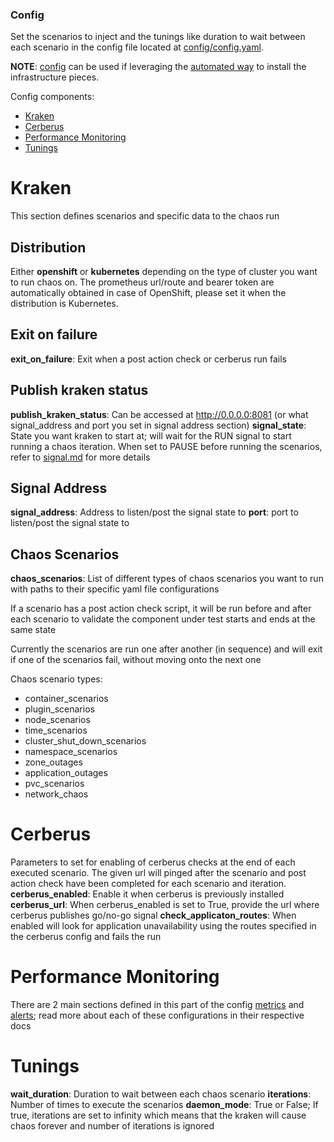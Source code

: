 ### Config
Set the scenarios to inject and the tunings like duration to wait between each scenario in the config file located at [config/config.yaml](https://github.com/redhat-chaos/krkn/blob/main/config/config.yaml).

**NOTE**: [config](https://github.com/redhat-chaos/krkn/blob/main/config/config_performance.yaml) can be used if leveraging the [automated way](https://github.com/redhat-chaos/krkn#setting-up-infrastructure-dependencies) to install the infrastructure pieces.

Config components: 
* [Kraken](#kraken)
* [Cerberus](#cerberus)
* [Performance Monitoring](#performance-monitoring)
* [Tunings](#tunings)

# Kraken 
This section defines scenarios and specific data to the chaos run 

## Distribution
Either **openshift** or **kubernetes** depending on the type of cluster you want to run chaos on. 
The prometheus url/route and bearer token are automatically obtained in case of OpenShift, please set it when the distribution is Kubernetes.

## Exit on failure
**exit_on_failure**:  Exit when a post action check or cerberus run fails

## Publish kraken status
**publish_kraken_status**: Can be accessed at http://0.0.0.0:8081 (or what signal_address and port you set in signal address section)
**signal_state**: State you want kraken to start at; will wait for the RUN signal to start running a chaos iteration. When set to PAUSE before running the scenarios, refer to [signal.md](signal.md) for more details

## Signal Address 
**signal_address**: Address to listen/post the signal state to
**port**: port to listen/post the signal state to

## Chaos Scenarios 

**chaos_scenarios**: List of different types of chaos scenarios you want to run with paths to their specific yaml file configurations

If a scenario has a post action check script, it will be run before and after each scenario to validate the component under test starts and ends at the same state

Currently the scenarios are run one after another (in sequence) and will exit if one of the scenarios fail, without moving onto the next one

Chaos scenario types: 
- container_scenarios     
- plugin_scenarios
- node_scenarios
- time_scenarios
- cluster_shut_down_scenarios
- namespace_scenarios
- zone_outages
- application_outages
- pvc_scenarios
- network_chaos


# Cerberus 
Parameters to set for enabling of cerberus checks at the end of each executed scenario. The given url will pinged after the scenario and post action check have been completed for each scenario and iteration.
**cerberus_enabled**: Enable it when cerberus is previously installed
**cerberus_url**: When cerberus_enabled is set to True, provide the url where cerberus publishes go/no-go signal
**check_applicaton_routes**:  When enabled will look for application unavailability using the routes specified in the cerberus config and fails the run


# Performance Monitoring 
There are 2 main sections defined in this part of the config [metrics](metrics.md) and [alerts](alerts.md); read more about each of these configurations in their respective docs 

# Tunings
**wait_duration**: Duration to wait between each chaos scenario
**iterations**: Number of times to execute the scenarios
**daemon_mode**: True or False; If true, iterations are set to infinity which means that the kraken will cause chaos forever and number of iterations is ignored

